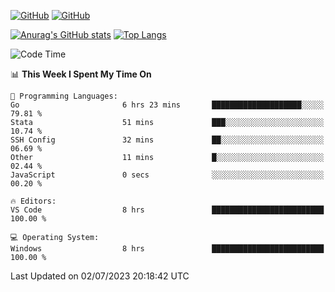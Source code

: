 [![GitHub](https://img.shields.io/github/followers/sharpxk?style=social)](https://github.com/sharpxk) [![GitHub](https://img.shields.io/github/stars/sharpxk?style=social)](https://github.com/sharpxk)

[![Anurag's GitHub stats](https://github-readme-stats-git-masterrstaa-rickstaa.vercel.app/api?username=sharpxk&hide=contribs,prs,issues&show_icons=true&theme=tokyonight)](https://github.com/anuraghazra/github-readme-stats)
[![Top Langs](https://github-readme-stats-git-masterrstaa-rickstaa.vercel.app/api/top-langs/?username=sharpxk&layout=compact&theme=tokyonight)](https://github.com/anuraghazra/github-readme-stats)

<!--START_SECTION:waka-->
![Code Time](http://img.shields.io/badge/Code%20Time-211%20hrs%2057%20mins-blue)

📊 **This Week I Spent My Time On** 

```text
💬 Programming Languages: 
Go                       6 hrs 23 mins       ████████████████████░░░░░   79.81 % 
Stata                    51 mins             ███░░░░░░░░░░░░░░░░░░░░░░   10.74 % 
SSH Config               32 mins             ██░░░░░░░░░░░░░░░░░░░░░░░   06.69 % 
Other                    11 mins             █░░░░░░░░░░░░░░░░░░░░░░░░   02.44 % 
JavaScript               0 secs              ░░░░░░░░░░░░░░░░░░░░░░░░░   00.20 % 

🔥 Editors: 
VS Code                  8 hrs               █████████████████████████   100.00 % 

💻 Operating System: 
Windows                  8 hrs               █████████████████████████   100.00 % 
```


 Last Updated on 02/07/2023 20:18:42 UTC
<!--END_SECTION:waka-->
